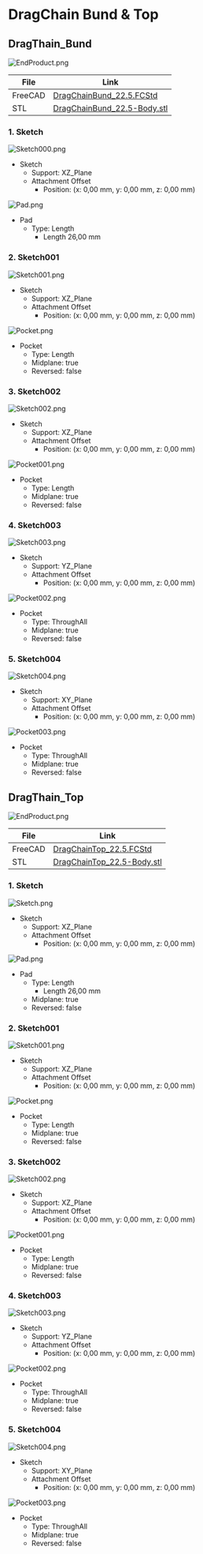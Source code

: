 # DragChain Bund & Top

## DragThain_Bund

![EndProduct.png](./Bund/EndProduct.png)

| File | Link |
| ---  | ---  |
| FreeCAD | [DragChainBund_22.5.FCStd](../../FreeCad-files/DragChain/DragChainBund_22.5.FCStd)|
| STL | [DragChainBund_22.5-Body.stl](../../FreeCad-files/DragChain/stl/DragChainBund_22.5-Body.stl) |

### 1. Sketch

![Sketch000.png](./Bund/Sketch000.png)

* Sketch
  * Support: XZ_Plane
  * Attachment Offset
    * Position: (x: 0,00 mm, y: 0,00 mm, z: 0,00 mm)

![Pad.png](./Bund/Pad.png)

* Pad
  * Type: Length
    * Length 26,00 mm

### 2. Sketch001

![Sketch001.png](./Bund/Sketch001.png)

* Sketch
  * Support: XZ_Plane
  * Attachment Offset
    * Position: (x: 0,00 mm, y: 0,00 mm, z: 0,00 mm)

![Pocket.png](./Bund/Pocket.png)

* Pocket
  * Type: Length
  * Midplane: true
  * Reversed: false

### 3. Sketch002

![Sketch002.png](./Bund/Sketch002.png)

* Sketch
  * Support: XZ_Plane
  * Attachment Offset
    * Position: (x: 0,00 mm, y: 0,00 mm, z: 0,00 mm)

![Pocket001.png](./Bund/Pocket001.png)

* Pocket
  * Type: Length
  * Midplane: true
  * Reversed: false

### 4. Sketch003

![Sketch003.png](./Bund/Sketch003.png)

* Sketch
  * Support: YZ_Plane
  * Attachment Offset
    * Position: (x: 0,00 mm, y: 0,00 mm, z: 0,00 mm)

![Pocket002.png](./Bund/Pocket002.png)

* Pocket
  * Type: ThroughAll
  * Midplane: true
  * Reversed: false


### 5. Sketch004

![Sketch004.png](./Bund/Sketch004.png)

* Sketch
  * Support: XY_Plane
  * Attachment Offset
    * Position: (x: 0,00 mm, y: 0,00 mm, z: 0,00 mm)

![Pocket003.png](./Bund/Pocket003.png)

* Pocket
  * Type: ThroughAll
  * Midplane: true
  * Reversed: false

## DragThain_Top

![EndProduct.png](./Top/EndProduct.png)

| File | Link |
| ---  | ---  |
| FreeCAD | [DragChainTop_22.5.FCStd](../../FreeCad-files/DragChain/DragChainTop_22.5.FCStd)|
| STL | [DragChainTop_22.5-Body.stl](../../FreeCad-files/DragChain/stl/DragChainTop_22.5-Body.stl) |

### 1. Sketch

![Sketch.png](./Top/Sketch.png)

* Sketch
  * Support: XZ_Plane
  * Attachment Offset
    * Position: (x: 0,00 mm, y: 0,00 mm, z: 0,00 mm)

![Pad.png](./Top/Pad.png)

* Pad
  * Type: Length
    * Length 26,00 mm
  * Midplane: true
  * Reversed: false

### 2. Sketch001

![Sketch001.png](./Top/Sketch001.png)

* Sketch
  * Support: XZ_Plane
  * Attachment Offset
    * Position: (x: 0,00 mm, y: 0,00 mm, z: 0,00 mm)

![Pocket.png](./Top/Pocket.png)

* Pocket
  * Type: Length
  * Midplane: true
  * Reversed: false

### 3. Sketch002

![Sketch002.png](./Top/Sketch002.png)

* Sketch
  * Support: XZ_Plane
  * Attachment Offset
    * Position: (x: 0,00 mm, y: 0,00 mm, z: 0,00 mm)

![Pocket001.png](./Top/Pocket001.png)

* Pocket
  * Type: Length
  * Midplane: true
  * Reversed: false

### 4. Sketch003

![Sketch003.png](./Top/Sketch003.png)

* Sketch
  * Support: YZ_Plane
  * Attachment Offset
    * Position: (x: 0,00 mm, y: 0,00 mm, z: 0,00 mm)

![Pocket002.png](./Top/Pocket002.png)

* Pocket
  * Type: ThroughAll
  * Midplane: true
  * Reversed: false


### 5. Sketch004

![Sketch004.png](./Top/Sketch004.png)

* Sketch
  * Support: XY_Plane
  * Attachment Offset
    * Position: (x: 0,00 mm, y: 0,00 mm, z: 0,00 mm)

![Pocket003.png](./Top/Pocket003.png)

* Pocket
  * Type: ThroughAll
  * Midplane: true
  * Reversed: false
